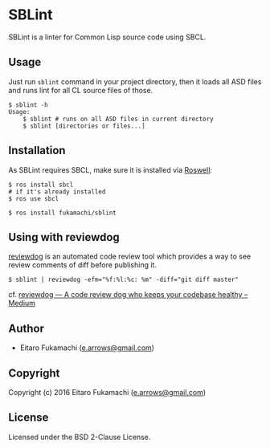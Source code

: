 # SBLint

SBLint is a linter for Common Lisp source code using SBCL.

## Usage

Just run `sblint` command in your project directory, then it loads all ASD files and runs lint for all CL source files of those.

```
$ sblint -h
Usage:
    $ sblint # runs on all ASD files in current directory
    $ sblint [directories or files...]
```

## Installation

As SBLint requires SBCL, make sure it is installed via [Roswell](https://github.com/roswell/roswell):

```
$ ros install sbcl
# if it's already installed
$ ros use sbcl
```

```
$ ros install fukamachi/sblint
```

## Using with reviewdog

[reviewdog](https://github.com/haya14busa/reviewdog) is an automated code review tool which provides a way to see review comments of diff before publishing it.

```
$ sblint | reviewdog -efm="%f:%l:%c: %m" -diff="git diff master"

```

cf. [reviewdog — A code review dog who keeps your codebase healthy – Medium](https://medium.com/@haya14busa/reviewdog-a-code-review-dog-who-keeps-your-codebase-healthy-d957c471938b#.tq51yfpy9)

## Author

* Eitaro Fukamachi (e.arrows@gmail.com)

## Copyright

Copyright (c) 2016 Eitaro Fukamachi (e.arrows@gmail.com)

## License

Licensed under the BSD 2-Clause License.
